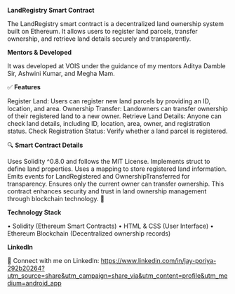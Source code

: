 **LandRegistry Smart Contract**

The LandRegistry smart contract is a decentralized land ownership system built on Ethereum. It allows users to register land parcels, transfer ownership, and retrieve land details securely and transparently.

**Mentors & Developed**

It was developed at VOIS under the guidance of my mentors Aditya Damble Sir, Ashwini Kumar, and Megha Mam.

✅ **Features**

Register Land: Users can register new land parcels by providing an ID, location, and area.
Ownership Transfer: Landowners can transfer ownership of their registered land to a new owner.
Retrieve Land Details: Anyone can check land details, including ID, location, area, owner, and registration status.
Check Registration Status: Verify whether a land parcel is registered.

🔍 **Smart Contract Details**

Uses Solidity ^0.8.0 and follows the MIT License.
Implements struct to define land properties.
Uses a mapping to store registered land information.
Emits events for LandRegistered and OwnershipTransferred for transparency.
Ensures only the current owner can transfer ownership.
This contract enhances security and trust in land ownership management through blockchain technology. 🚀

**Technology Stack**

• Solidity (Ethereum Smart Contracts)
• HTML & CSS (User Interface)
• Ethereum Blockchain (Decentralized ownership records)

**LinkedIn**

🔗 Connect with me on LinkedIn: https://www.linkedin.com/in/jay-poriya-292b20264?utm_source=share&utm_campaign=share_via&utm_content=profile&utm_medium=android_app
